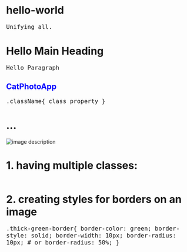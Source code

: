# hello-world
Unifying all.

<!-- GOAL: Learning at a consistent pace from freecodecamp -->
<!------------------------------------------------------>

<!-- HTML -->
<h1> Hello Main Heading </h1>  <!-- HEADINGS-->
<p> Hello Paragraph </p>        <!-- PARAGRAPHS-->
<!-- This is how you comment in HTML -->

<!------------------------------------------------------>

<h2 style = "color: blue">CatPhotoApp</h2> <!-- CHANGE COLOR -->
<!-- style inside the h2 element is called an INLINE style -->
<style>
  h2{
    color:red;
  }  
</style>
<!-- Seperating style from info -->

<!------------------------------------------------------>

<!-- Creating a class-->

.className{
class property
}

<h1 class = "className"> ... </h1>

<!------------------------------------------------------>

<!-- Classes can be used multiple times -->

<!------------------------------------------------------>

<style>
  p {
      font-size : 16px;
      font-family: Monospace;

  {
  </style>
<!------------------------------------------------------>

<img src = "bla bla bla" alt = " image description">   

<!------------------------------------------------------>

# 1. having multiple classes:
<img class="class1 class2">

# 2. creating styles for borders on an image
.thick-green-border{
    border-color: green;
    border-style: solid;
    border-width: 10px;
    border-radius: 10px;
    # or border-radius: 50%;
  }
  
 
